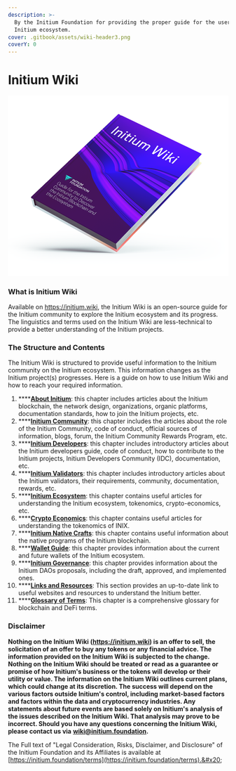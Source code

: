 ```yaml
---
description: >-
  By the Initium Foundation for providing the proper guide for the users of the
  Initium ecosystem.
cover: .gitbook/assets/wiki-header3.png
coverY: 0
---
```


# Initium Wiki

![](.gitbook/assets/WIKI-Medium.png)

### What is Initium Wiki

Available on https://initium.wiki, the Initium Wiki is an open-source guide for the Initium community to explore the Initium ecosystem and its progress. The linguistics and terms used on the Initium Wiki are less-technical to provide a better understanding of the Initium projects.&#x20;

### The Structure and Contents

The Initium Wiki is structured to provide useful information to the Initium community on the Initium ecosystem. This information changes as the Initium project(s) progresses. Here is a guide on how to use Initium Wiki and how to reach your required information.

1. ****[**About Initium**](broken-reference): this chapter includes articles about the Initium blockchain, the network design, organizations, organic platforms, documentation standards, how to join the Initium projects, etc.
2. ****[**Initium Community**](broken-reference): this chapter includes the articles about the role of the Initium Community, code of conduct, official sources of information, blogs, forum, the Initium Community Rewards Program, etc.
3. ****[**Initium Developers**](broken-reference): this chapter includes introductory articles about the Initium developers guide, code of conduct, how to contribute to the Initium projects, Initium Developers Community (IDC), documentation, etc.
4. ****[**Initium Validators**](broken-reference): this chapter includes introductory articles about the Initium validators, their requirements, community, documentation, rewards, etc.
5. ****[**Initium Ecosystem**](broken-reference): this chapter contains useful articles for understanding the Initium ecosystem, tokenomics, crypto-economics, etc.
6. ****[**Crypto Economics**](broken-reference): this chapter contains useful articles for understanding the tokenomics of INIX.&#x20;
7. ****[**Initium Native Crafts**](broken-reference): this chapter contains useful information about the native programs of the Initium blockchain.&#x20;
8. ****[**Wallet Guide**](broken-reference): this chapter provides information about the current and future wallets of the Initium ecosystem.
9. ****[**Initium Governance**](broken-reference): this chapter provides information about the Initium DAOs proposals, including the draft, approved, and implemented ones.
10. ****[**Links and Resources**](links-and-resources.md): This section provides an up-to-date link to useful websites and resources to understand the Initium better.
11. ****[**Glossary of Terms**](glossary-of-terms.md): This chapter is a comprehensive glossary for blockchain and DeFi terms.

### Disclaimer&#x20;

**Nothing on the Initium Wiki (https://initium.wiki) is an offer to sell, the solicitation of an offer to buy any tokens or any financial advice. The information provided on the Initium Wiki is subjected to the change. Nothing on the Initium Wiki should be treated or read as a guarantee or promise of how Initium's business or the tokens will develop or their utility or value. The information on the Initium Wiki outlines current plans, which could change at its discretion. The success will depend on the various factors outside Initium's control, including market-based factors and factors within the data and cryptocurrency industries. Any statements about future events are based solely on Initium's analysis of the issues described on the Initium Wiki. That analysis may prove to be incorrect. Should you have any questions concerning the Initium Wiki, please contact us via** [**wiki@initium.foundation**](mailto:wiki@initium.foundation)**.**&#x20;

The Full text of "Legal Consideration, Risks, Disclaimer, and Disclosure" of the Initium Foundation and its Affiliates is available at [https://initium.foundation/terms](https://initium.foundation/terms).&#x20;

